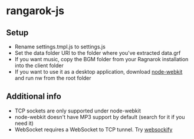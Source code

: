 rangarok-js
===========

Setup
-------------------------

* Rename settings.tmpl.js to settings.js
* Set the data folder URI to the folder where you've extracted data.grf
* If you want music, copy the BGM folder from your Ragnarok installation into the client folder
* If you want to use it as a desktop application, download [node-webkit](https://github.com/rogerwang/node-webkit) and run nw from the root folder

Additional info
-------------------------

* TCP sockets are only supported under node-webkit
* node-webkit doesn't have MP3 support by default (search for it if you need it)
* WebSocket requires a WebSocket to TCP tunnel. Try [websockify](https://github.com/kanaka/websockify)
